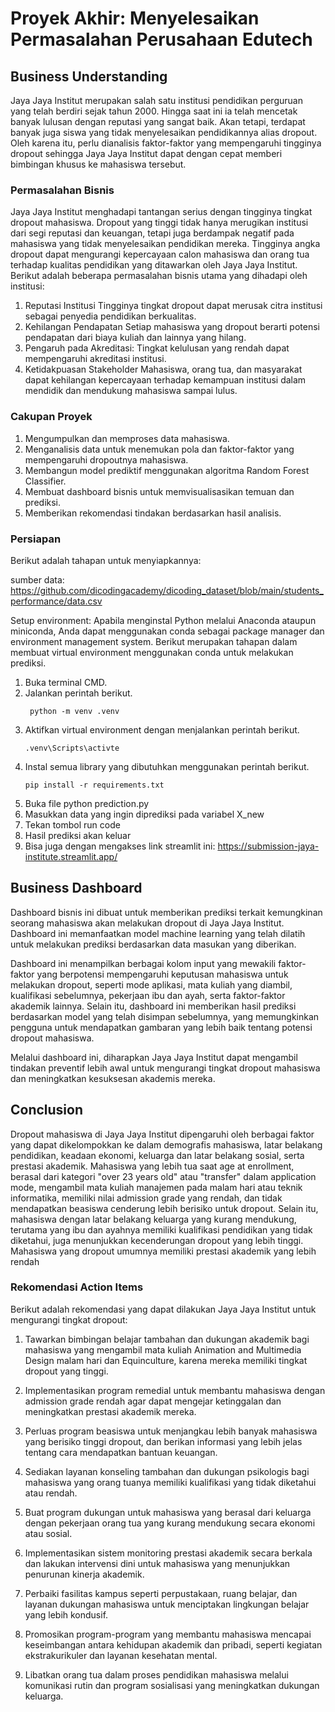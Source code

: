 # Proyek Akhir: Menyelesaikan Permasalahan Perusahaan Edutech

## Business Understanding
Jaya Jaya Institut merupakan salah satu institusi pendidikan perguruan yang telah berdiri sejak tahun 2000. Hingga saat ini ia telah mencetak banyak lulusan dengan reputasi yang sangat baik. Akan tetapi, terdapat banyak juga siswa yang tidak menyelesaikan pendidikannya alias dropout. Oleh karena itu, perlu dianalisis faktor-faktor yang mempengaruhi tingginya dropout sehingga Jaya Jaya Institut dapat dengan cepat memberi bimbingan khusus ke mahasiswa tersebut.

### Permasalahan Bisnis
Jaya Jaya Institut menghadapi tantangan serius dengan tingginya tingkat dropout mahasiswa. Dropout yang tinggi tidak hanya merugikan institusi dari segi reputasi dan keuangan, tetapi juga berdampak negatif pada mahasiswa yang tidak menyelesaikan pendidikan mereka. Tingginya angka dropout dapat mengurangi kepercayaan calon mahasiswa dan orang tua terhadap kualitas pendidikan yang ditawarkan oleh Jaya Jaya Institut. Berikut adalah beberapa permasalahan bisnis utama yang dihadapi oleh institusi:

1. Reputasi Institusi
    Tingginya tingkat dropout dapat merusak citra institusi sebagai penyedia pendidikan berkualitas.
2. Kehilangan Pendapatan
    Setiap mahasiswa yang dropout berarti potensi pendapatan dari biaya kuliah dan lainnya yang hilang.
3. Pengaruh pada Akreditasi:
    Tingkat kelulusan yang rendah dapat mempengaruhi akreditasi institusi.
4. Ketidakpuasan Stakeholder
    Mahasiswa, orang tua, dan masyarakat dapat kehilangan kepercayaan terhadap kemampuan institusi dalam mendidik dan mendukung mahasiswa sampai lulus.

### Cakupan Proyek
1. Mengumpulkan dan memproses data mahasiswa.
2. Menganalisis data untuk menemukan pola dan faktor-faktor yang mempengaruhi dropoutnya mahasiswa.
3. Membangun model prediktif menggunakan algoritma Random Forest Classifier.
4. Membuat dashboard bisnis untuk memvisualisasikan temuan dan prediksi.
5. Memberikan rekomendasi tindakan berdasarkan hasil analisis.

### Persiapan
Berikut adalah tahapan untuk menyiapkannya:

sumber data: https://github.com/dicodingacademy/dicoding_dataset/blob/main/students_performance/data.csv

Setup environment:
Apabila menginstal Python melalui Anaconda ataupun miniconda, Anda dapat menggunakan conda sebagai package manager dan environment management system. Berikut merupakan tahapan dalam membuat virtual environment menggunakan conda untuk melakukan prediksi.

1. Buka terminal CMD.
2. Jalankan perintah berikut.
    ```
     python -m venv .venv
    ```
3. Aktifkan virtual environment dengan menjalankan perintah berikut.
    ```
    .venv\Scripts\activte
    ```
4. Instal semua library yang dibutuhkan menggunakan perintah berikut.
    ```
    pip install -r requirements.txt
    ```
5. Buka file python prediction.py
6. Masukkan data yang ingin diprediksi pada variabel X_new
7. Tekan tombol run code
8. Hasil prediksi akan keluar
9. Bisa juga dengan mengakses link streamlit ini: https://submission-jaya-institute.streamlit.app/

## Business Dashboard
Dashboard bisnis ini dibuat untuk memberikan prediksi terkait kemungkinan seorang mahasiswa akan melakukan dropout di Jaya Jaya Institut. Dashboard ini memanfaatkan model machine learning yang telah dilatih untuk melakukan prediksi berdasarkan data masukan yang diberikan.

Dashboard ini menampilkan berbagai kolom input yang mewakili faktor-faktor yang berpotensi mempengaruhi keputusan mahasiswa untuk melakukan dropout, seperti mode aplikasi, mata kuliah yang diambil, kualifikasi sebelumnya, pekerjaan ibu dan ayah, serta faktor-faktor akademik lainnya. Selain itu, dashboard ini memberikan hasil prediksi berdasarkan model yang telah disimpan sebelumnya, yang memungkinkan pengguna untuk mendapatkan gambaran yang lebih baik tentang potensi dropout mahasiswa.

Melalui dashboard ini, diharapkan Jaya Jaya Institut dapat mengambil tindakan preventif lebih awal untuk mengurangi tingkat dropout mahasiswa dan meningkatkan kesuksesan akademis mereka.

## Conclusion
Dropout mahasiswa di Jaya Jaya Institut dipengaruhi oleh berbagai faktor yang dapat dikelompokkan ke dalam demografis mahasiswa, latar belakang pendidikan, keadaan ekonomi, keluarga dan latar belakang sosial, serta prestasi akademik. Mahasiswa yang lebih tua saat age at enrollment, berasal dari kategori "over 23 years old" atau "transfer" dalam application mode, mengambil mata kuliah manajemen pada malam hari atau teknik informatika, memiliki nilai admission grade yang rendah, dan tidak mendapatkan beasiswa cenderung lebih berisiko untuk dropout. Selain itu, mahasiswa dengan latar belakang keluarga yang kurang mendukung, terutama yang ibu dan ayahnya memiliki kualifikasi pendidikan yang tidak diketahui, juga menunjukkan kecenderungan dropout yang lebih tinggi. Mahasiswa yang dropout umumnya memiliki prestasi akademik yang lebih rendah

### Rekomendasi Action Items
Berikut adalah rekomendasi yang dapat dilakukan Jaya Jaya Institut untuk mengurangi tingkat dropout:

1. Tawarkan bimbingan belajar tambahan dan dukungan akademik bagi mahasiswa yang mengambil mata kuliah Animation and Multimedia Design malam hari dan Equinculture, karena mereka memiliki tingkat dropout yang tinggi.

2. Implementasikan program remedial untuk membantu mahasiswa dengan admission grade rendah agar dapat mengejar ketinggalan dan meningkatkan prestasi akademik mereka.

3. Perluas program beasiswa untuk menjangkau lebih banyak mahasiswa yang berisiko tinggi dropout, dan berikan informasi yang lebih jelas tentang cara mendapatkan bantuan keuangan.

4. Sediakan layanan konseling tambahan dan dukungan psikologis bagi mahasiswa yang orang tuanya memiliki kualifikasi yang tidak diketahui atau rendah.

5. Buat program dukungan untuk mahasiswa yang berasal dari keluarga dengan pekerjaan orang tua yang kurang mendukung secara ekonomi atau sosial.

6. Implementasikan sistem monitoring prestasi akademik secara berkala dan lakukan intervensi dini untuk mahasiswa yang menunjukkan penurunan kinerja akademik.

7. Perbaiki fasilitas kampus seperti perpustakaan, ruang belajar, dan layanan dukungan mahasiswa untuk menciptakan lingkungan belajar yang lebih kondusif.

8. Promosikan program-program yang membantu mahasiswa mencapai keseimbangan antara kehidupan akademik dan pribadi, seperti kegiatan ekstrakurikuler dan layanan kesehatan mental.

9. Libatkan orang tua dalam proses pendidikan mahasiswa melalui komunikasi rutin dan program sosialisasi yang meningkatkan dukungan keluarga.
